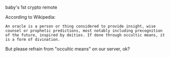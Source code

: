 baby's 1st crypto remote

According to Wikipedia:

    An oracle is a person or thing considered to provide insight, wise counsel or prophetic predictions, most notably including precognition of the future, inspired by deities. If done through occultic means, it is a form of divination.

But please refrain from "occultic means" on our server, ok?
